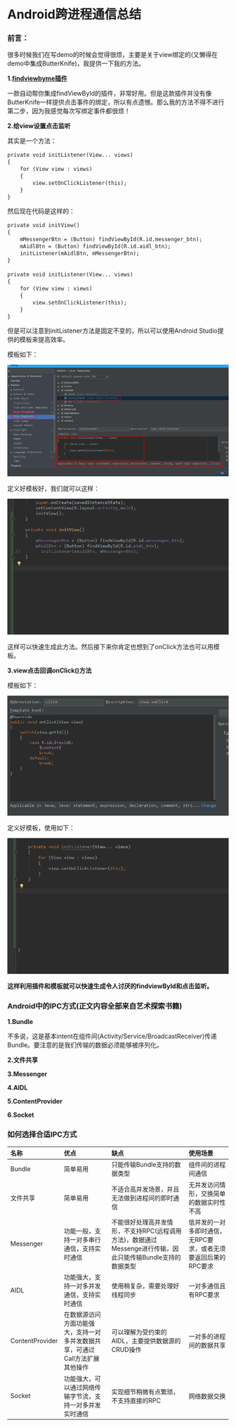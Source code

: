 # Android跨进程通信总结
### 前言：

很多时候我们在写demo的时候会觉得很烦，主要是关于view绑定的(又懒得在demo中集成ButterKnife)，我提供一下我的方法。

**1.<a href = "https://github.com/laobie/FindViewByMe">findviewbyme插件</a>**

一款自动帮你集成findViewById的插件，非常好用。但是这款插件并没有像ButterKnife一样提供点击事件的绑定，所以有点遗憾。那么我的方法不得不进行第二步，因为我感觉每次写绑定事件都很烦！

**2.给view设置点击监听**

其实是一个方法：

```
private void initListener(View... views)
{
    for (View view : views)
    {
        view.setOnClickListener(this);
    }
}
```

然后现在代码是这样的：

```
private void initView()
{
    mMessengerBtn = (Button) findViewById(R.id.messenger_btn);
    mAidlBtn = (Button) findViewById(R.id.aidl_btn);
    initListener(mAidlBtn, mMessengerBtn);
}

private void initListener(View... views)
{
    for (View view : views)
    {
        view.setOnClickListener(this);
    }
}
```

但是可以注意到initListener方法是固定不变的，所以可以使用Android Studio提供的模板来提高效率。

模板如下：

![](imgs/initListener.png)

定义好模板好，我们就可以这样：

![](imgs/initListener1.gif)

这样可以快速生成此方法。然后接下来你肯定也想到了onClick方法也可以用模板。

**3.view点击回调onClick()方法**

模板如下：

![](imgs/onClick.png)

定义好模板，使用如下：

![](imgs/onClick1.gif)

**这样利用插件和模板就可以快速生成令人讨厌的findviewById和点击监听。**



### Android中的IPC方式(正文内容全部来自艺术探索书籍)

**1.Bundle**

不多说，这是基本intent在组件间(Activity/Service/BroadcastReceiver)传递Bundle。要注意的是我们传输的数据必须能够被序列化。

**2.文件共享**

**3.Messenger**

**4.AIDL**

**5.ContentProvider**

**6.Socket**



### 如何选择合适IPC方式

| 名称              | 优点                                       | 缺点                                       | 使用场景                               |
| :-------------- | :--------------------------------------- | :--------------------------------------- | :--------------------------------- |
| Bundle          | 简单易用                                     | 只能传输Bundle支持的数据类型                        | 组件间的进程间通信                          |
| 文件共享            | 简单易用                                     | 不适合高并发场景，并且无法做到进程间的即时通信                  | 无并发访问情形，交换简单的数据实时性不高               |
| Messenger       | 功能一般，支持一对多串行通信，支持实时通信                    | 不能很好处理高并发情形，不支持RPC(远程调用方法)，数据通过Messenge进行传输，因此只能传输Bundle支持的数据类型 | 低并发的一对多即时通信，无RPC要求，或者无须要返回后果的RPC要求 |
| AIDL            | 功能强大，支持一对多并发通信，支持实时通信                    | 使用稍复杂，需要处理好线程同步                          | 一对多通信且有RPC要求                       |
| ContentProvider | 在数据源访问方面功能强大，支持一对多并发数据共享，可通过Call方法扩展其他操作 | 可以理解为受约束的AIDL，主要提供数据源的CRUD操作             | 一对多的进程间的数据共享                       |
| Socket          | 功能强大，可以通过网络传输字节流，支持一对多并发实时通信             | 实现细节稍微有点繁琐，不支持直接的RPC                     | 网络数据交换                             |

